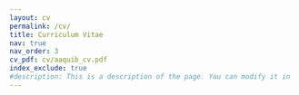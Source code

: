 ```yaml
---
layout: cv
permalink: /cv/
title: Curriculum Vitae
nav: true
nav_order: 3
cv_pdf: cv/aaquib_cv.pdf
index_exclude: true
#description: This is a description of the page. You can modify it in 'pages/_cv.md'. You can also change or remove the top pdf download button.
---
```


<object data="../assets/pdf/cv/aaquib_cv.pdf" width="1000" height="1000" type='application/pdf'></object>